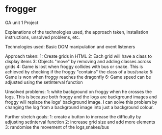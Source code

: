 # frogger

GA unit 1 Project

Explanations of the technologies used, the approach taken, installation instructions, unsolved problems, etc.

Technologies used:
Basic DOM manipulation and event listeners

Approach taken:
1: Create grids in HTML
2: Each grid will have a class to display items
3: Objects "move" by removing and adding classes across grids
4: Game is lost when froggy collides with bus or snake. This is achieved by checking if the froggy "contains" the class of a bus/snake
5: Game is won when froggy reaches the dragonfly
6: Game speed can be adjusted using the setInterval function

Unsolved problems:
1: white background on froggy when he crosses the logs. This is because both froggy and the logs are background images and froggy will replace the logs' background image. I can solve this problem by changing the log from a background image into just a background colour.

Further stretch goals:
1: create a button to increase the difficulty by adjusting setInterval function
2: increase grid size and add more elements
3: randomise the movement of the logs,snakes/bus
